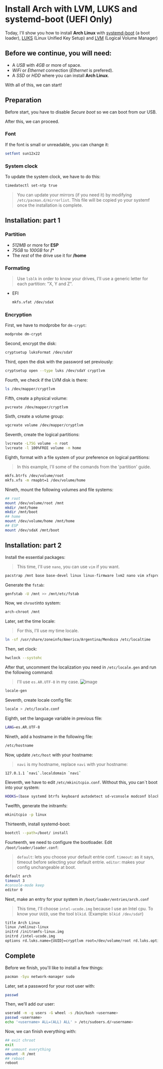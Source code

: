 # Install Arch with LVM, LUKS and systemd-boot (UEFI Only)
Today, I'll show you how to install **Arch Linux** with [systemd-boot](https://wiki.archlinux.org/title/systemd-boot) (a boot loader), [LUKS](https://en.wikipedia.org/wiki/Linux_Unified_Key_Setup) (Linux Unified Key Setup) and [LVM](https://es.wikipedia.org/wiki/Logical_Volume_Manager_(Linux)) (Logical Volume Manager)

## Before we continue, you will need:
- A *USB* with *4GB* or more of space.
- *WiFi* or *Ethernet* connection (*Ethernet* is prefered).
- A *SSD* or *HDD* where you can install **Arch Linux**.

With all of this, we can start!

## Preparation
Before start, you have to disable *Secure boot* so we can boot from our USB.

After this, we can proceed.
### Font
If the font is small or unreadable, you can change it:
```sh
setfont sun12x22
```
### System clock
To update the system clock, we have to do this:
```sh
timedatectl set-ntp true
```
> You can update your mirrors (if you need it) by modifying `/etc/pacman.d/mirrorlist`. This file will be copied yo your systemf once the installation is complete.

## Installation: part 1

### Partition
  - *512MB* or more for **ESP**
  - *75GB* to *100GB* for **/***
  - The *rest* of the drive use it for **/home**

### Formating
> Use `lsblk` in order to know your drives, I'll use a generic letter for each partition: "X, Y and Z".

- EFI
    ```sh
    mkfs.vfat /dev/sdaX
    ```

### Encryption

First, we have to modprobe for `dm-crypt`:
```sh
modprobe dm-crypt
```
Second, encrypt the disk:
```sh
cryptsetup luksFormat /dev/sdaY
```
Third, open the disk with the password set previously:
```sh
cryptsetup open --type luks /dev/sdaY cryptlvm
```
Fourth, we check if the LVM disk is there:
```sh
ls /dev/mapper/cryptlvm
```
Fifth, create a physical volume:
```sh
pvcreate /dev/mapper/cryptlvm
```
Sixth, create a volume group:
```sh
vgcreate volume /dev/mapper/cryptlvm
```
Seventh, create the logical partitions:
```sh
lvcreate -L75G volume -n root
lvcreate -l 100%FREE volume -n home
```
Eighth, format with a file system of your preference on logical partitions:
> In this example, I'll some of the comands from the 'partition' guide.
```sh
mkfs.btrfs /dev/volume/root
mkfs.xfs -m rmapbt=1 /dev/volume/home
```
Nineth, mount the following volumes and file systems:
  ```sh
## root
  mount /dev/volume/root /mnt
  mkdir /mnt/home
  mkdir /mnt/boot
## home  
  mount /dev/volume/home /mnt/home
## ESP
  mount /dev/sdaX /mnt/boot
  ```
## Installation: part 2
Install the essential packages:
> This time, I'll use `nano`, you can use `vim` if you want.
```sh
pacstrap /mnt base base-devel linux linux-firmware lvm2 nano vim xfsprogs exfatprogs btrfs-progs zstd
```
Generate the `fstab`:
```sh
genfstab -U /mnt >> /mnt/etc/fstab
```
Now, we `chroot`into system:
```sh
arch-chroot /mnt
```
Later, set the time locale:
> For this, I'll use my time locale.
```sh
ln -sf /usr/share/zoneinfo/America/Argentina/Mendoza /etc/localtime
```
Then, set clock:
```sh
hwclock --systohc
```
After that, uncomment the localization you need in `/etc/locale.gen` and run the following command:
> I'll use `es.AR.UTF-8` in my case.
![image](https://raw.githubusercontent.com/xposedrelay/kitty.conf/main/image.png)
```sh
locale-gen
```
Seventh, create locale config file:
```sh
locale > /etc/locale.conf
```
Eighth, set the language variable in previous file:
```sh
LANG=es.AR.UTF-8
```
Nineth, add a hostname in the following file:
```sh
/etc/hostname
```
Now, update `/etc/host` with your hostname:
> `navi` is my hostname, replace `navi` with your hostname:
```sh
127.0.1.1 `navi`.localdomain `navi`
```

Eleventh, we have to edit `/etc/mkinitcpio.conf`. Without this, you can´t boot into your system:
```sh
HOOKS=(base systemd btrfs keyboard autodetect sd-vconsole modconf block sd-encrypt lvm2 filesystems fsck)
```
Twelfth, generate the initramfs:
```sh
mkinitcpio -p linux
```
Thirteenth, install systemd-boot:
```sh
bootctl --path=/boot/ install
```
Fourteenth, we need to configure the bootloader. Edit `/boot/loader/loader.conf`:
> `default`: lets you choose your default entrie conf.
> `timeout`: as it says, timeout before selecting your default entrie.
> `editor`: makes your config unchangeable at boot. 
```sh
default arch
timeout 3
#console-mode keep
editor 0
```
Next, make an entry for your system in `/boot/loader/entries/arch.conf`
> This time, I'll choose `intel-ucode.img` because I use an Intel cpu.
> To know your `UUID`, use the tool `blkid`. (Example: `blkid /dev/sdaY`)
```sh
title Arch Linux
linux /vmlinuz-linux
initrd /initramfs-linux.img
initrd /intel-ucode.img
options rd.luks.name={UUID}=cryptlvm root=/dev/volume/root rd.luks.options=discard,timeout=30 quiet rw
```

## Complete
Before we finish, you'll like to install a few things:
```sh
pacman -Syu network-manager sudo
```
Later, set a password for your root user with:
```sh
passwd
```
Then, we'll add our user:
```sh
useradd -m -g users -G wheel -s /bin/bash <username>
passwd <username>
echo '<username> ALL=(ALL) ALL' > /etc/sudoers.d/<username>
```
Now, we can finish everything with:
```sh
## exit chroot
exit
## unmount everything
umount -R /mnt
## reboot
reboot
```
